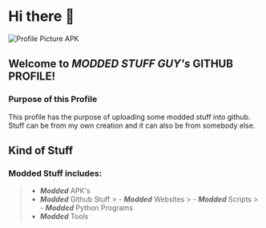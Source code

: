 # Hi there 👋
![Profile Picture APK](https://encrypted-tbn0.gstatic.com/images?q=tbn:ANd9GcQHOIrpEnyNe7uOZ8h1h1F2Hm-bxBHgm8yfiCPlW9Dd7mWjSve1Ih4f0SgxgGbHeRshR5E&usqp=CAU)
## Welcome to ***MODDED STUFF GUY's*** GITHUB PROFILE!

### Purpose of this Profile
This profile has the purpose of uploading some modded stuff into github. Stuff can be from my own creation and it can also be from somebody else.

## Kind of Stuff
### Modded Stuff includes:
  > - ***Modded*** APK's
  > - ***Modded*** Github Stuff
    > - ***Modded*** Websites
    > - ***Modded*** Scripts
    > - ***Modded*** Python Programs
  > - ***Modded*** Tools

